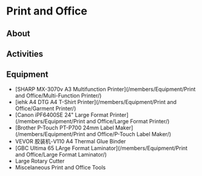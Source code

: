 # Print and Office

## About
## Activities
## Equipment

* [SHARP MX-3070v A3 Multifunction Printer](/members/Equipment/Print and Office/Multi-Function Printer/)
* [iehk A4 DTG A4 T-Shirt Printer](/members/Equipment/Print and Office/Garment Printer/)
* [Canon iPF6400SE 24" Large Format Printer](/members/Equipment/Print and Office/Large Format Printer/)
* [Brother P-Touch PT-P700 24mm Label Maker](/members/Equipment/Print and Office/P-Touch Label Maker/)
* VEVOR 胶装机-V110 A4 Thermal Glue Binder
* [GBC Ultima 65 LArge Format Laminator](/members/Equipment/Print and Office/Large Format Laminator/)
* Large Rotary Cutter
* Miscelaneous Print and Office Tools 

